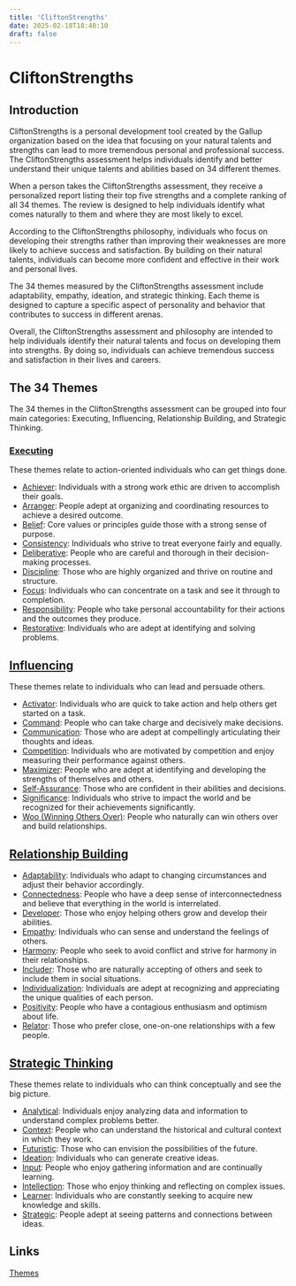 ```yaml
---
title: 'CliftonStrengths'
date: 2025-02-18T18:40:10
draft: false
---
```


# CliftonStrengths

## Introduction

CliftonStrengths is a personal development tool created by the Gallup organization based on the idea that focusing on your natural talents and strengths can lead to more tremendous personal and professional success. The CliftonStrengths assessment helps individuals identify and better understand their unique talents and abilities based on 34 different themes.

When a person takes the CliftonStrengths assessment, they receive a personalized report listing their top five strengths and a complete ranking of all 34 themes. The review is designed to help individuals identify what comes naturally to them and where they are most likely to excel.

According to the CliftonStrengths philosophy, individuals who focus on developing their strengths rather than improving their weaknesses are more likely to achieve success and satisfaction. By building on their natural talents, individuals can become more confident and effective in their work and personal lives.

The 34 themes measured by the CliftonStrengths assessment include adaptability, empathy, ideation, and strategic thinking. Each theme is designed to capture a specific aspect of personality and behavior that contributes to success in different arenas.

Overall, the CliftonStrengths assessment and philosophy are intended to help individuals identify their natural talents and focus on developing them into strengths. By doing so, individuals can achieve tremendous success and satisfaction in their lives and careers.

## The 34 Themes

The 34 themes in the CliftonStrengths assessment can be grouped into four main categories: Executing, Influencing, Relationship Building, and Strategic Thinking.

### [Executing](./themes/executing/)

These themes relate to action-oriented individuals who can get things done.

- [Achiever](./themes/executing/achiever/): Individuals with a strong work ethic are driven to accomplish their goals.
- [Arranger](./themes/executing/arranger/): People adept at organizing and coordinating resources to achieve a desired outcome.
- [Belief](./themes/executing/belief/): Core values or principles guide those with a strong sense of purpose.
- [Consistency](./themes/executing/consistency/): Individuals who strive to treat everyone fairly and equally.
- [Deliberative](./themes/executing/deliberative/): People who are careful and thorough in their decision-making processes.
- [Discipline](./themes/executing/discipline/): Those who are highly organized and thrive on routine and structure.
- [Focus](./themes/executing/focus/): Individuals who can concentrate on a task and see it through to completion.
- [Responsibility](./themes/executing/responsibility/): People who take personal accountability for their actions and the outcomes they produce.
- [Restorative](./themes/executing/restorative/): Individuals who are adept at identifying and solving problems.

## [Influencing](./themes/influencing/)

These themes relate to individuals who can lead and persuade others.

- [Activator](./themes/influencing/activator/): Individuals who are quick to take action and help others get started on a task.
- [Command](./themes/influencing/command/): People who can take charge and decisively make decisions.
- [Communication](./themes/influencing/communication/): Those who are adept at compellingly articulating their thoughts and ideas.
- [Competition](./themes/influencing/competition/): Individuals who are motivated by competition and enjoy measuring their performance against others.
- [Maximizer](./themes/influencing/maximizer/): People who are adept at identifying and developing the strengths of themselves and others.
- [Self-Assurance](./themes/influencing/self-assurance/): Those who are confident in their abilities and decisions.
- [Significance](./themes/influencing/significance/): Individuals who strive to impact the world and be recognized for their achievements significantly.
- [Woo (Winning Others Over)](./themes/influencing/woo-winning-others-over/): People who naturally can win others over and build relationships.

## [Relationship Building](./themes/relationship-building/)

- [Adaptability](./themes/relationship-building/adaptability/): Individuals who adapt to changing circumstances and adjust their behavior accordingly.
- [Connectedness](./themes/relationship-building/connectedness/): People who have a deep sense of interconnectedness and believe that everything in the world is interrelated.
- [Developer](./themes/relationship-building/developer/): Those who enjoy helping others grow and develop their abilities.
- [Empathy](./themes/relationship-building/empathy/): Individuals who can sense and understand the feelings of others.
- [Harmony](./themes/relationship-building/harmony/): People who seek to avoid conflict and strive for harmony in their relationships.
- [Includer](./themes/relationship-building/includer/): Those who are naturally accepting of others and seek to include them in social situations.
- [Individualization](./themes/relationship-building/individualization/): Individuals are adept at recognizing and appreciating the unique qualities of each person.
- [Positivity](./themes/relationship-building/positivity/): People who have a contagious enthusiasm and optimism about life.
- [Relator](./themes/relationship-building/relator/): Those who prefer close, one-on-one relationships with a few people.

## [Strategic Thinking](./themes/strategic-thinking/)

These themes relate to individuals who can think conceptually and see the big picture.

- [Analytical](./themes/strategic-thinking/analytical/): Individuals enjoy analyzing data and information to understand complex problems better.
- [Context](./themes/strategic-thinking/context/): People who can understand the historical and cultural context in which they work.
- [Futuristic](./themes/strategic-thinking/futuristic/): Those who can envision the possibilities of the future.
- [Ideation](./themes/strategic-thinking/ideation/): Individuals who can generate creative ideas.
- [Input](./themes/strategic-thinking/input/): People who enjoy gathering information and are continually learning.
- [Intellection](./themes/strategic-thinking/intellection/): Those who enjoy thinking and reflecting on complex issues.
- [Learner](./themes/strategic-thinking/learner/): Individuals who are constantly seeking to acquire new knowledge and skills.
- [Strategic](./themes/strategic-thinking/strategic/): People adept at seeing patterns and connections between ideas.

## Links

[Themes](./themes/)
